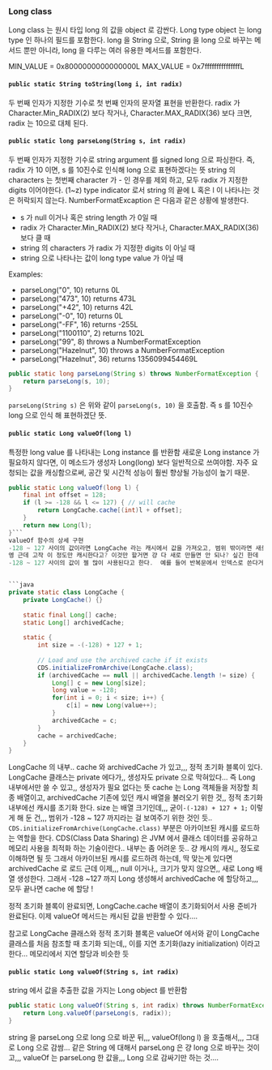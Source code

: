 
### Long class

Long class 는 원시 타입 long 의 값을 object 로 감싼다. Long type object 는 long type 인 하나의 필드를 포함한다.
long 을 String 으로, String 을 long 으로 바꾸는 메서드 뿐만 아니라, long 을 다루는 여러 유용한 메서드를 포함한다.

MIN_VALUE = 0x8000000000000000L
MAX_VALUE = 0x7fffffffffffffffL


#### `public static String toString(long i, int radix)`

두 번째 인자가 지정한 기수로 첫 번째 인자의 문자열 표현을 반환한다.
radix 가 Character.Min_RADIX(2) 보다 작거나, Character.MAX_RADIX(36) 보다 크면, radix 는 10으로 대체 된다.

#### `public static long parseLong(String s, int radix)`

두 번째 인자가 지정한 기수로 string argument 를 signed long 으로 파싱한다. 즉, radix 가 10 이면, s 를 10진수로 인식해 long 으로 표현하겠다는 뜻
string 의 characters 는 첫번째 character 가 - 인 경우를 제외 하고, 모두 radix 가 지정한 digits 이어야한다. (1~z)
type indicator 로서 string 의 끝에 L 혹은 l 이 나타나는 것은 허락되지 않는다.
NumberFormatExcaption 은 다음과 같은 상황에 발생한다.
- s 가 null 이거나 혹은 string length 가 0일 때
- radix 가 Character.Min_RADIX(2) 보다 작거나, Character.MAX_RADIX(36) 보다 클 때
- string 의 characters 가 radix 가 지정한 digits 이 아닐 때
- string 으로 나타나는 값이 long type value 가 아닐 때

Examples:
  - parseLong("0", 10) returns 0L
  - parseLong("473", 10) returns 473L
  - parseLong("+42", 10) returns 42L
  - parseLong("-0", 10) returns 0L
  - parseLong("-FF", 16) returns -255L
  - parseLong("1100110", 2) returns 102L
  - parseLong("99", 8) throws a NumberFormatException
  - parseLong("Hazelnut", 10) throws a NumberFormatException
  - parseLong("Hazelnut", 36) returns 1356099454469L
```java
public static long parseLong(String s) throws NumberFormatException {  
    return parseLong(s, 10);  
}
```
`parseLong(String s)` 은 위와 같이 `parseLong(s, 10)` 을 호출함. 즉 s 를 10진수 long 으로 인식 해 표현하겠단 뜻.


#### `public static Long valueOf(long l)`
특정한 long value 를 나타내는 Long instance 를 반환함
새로운 Long instance 가 필요하지 않다면, 이 메소드가 생성자 Long(long) 보다 일반적으로 쓰여야함. 자주 요청되는 값을 캐싱함으로써, 공간 및 시간적 성능이 훨씬 향상될 가능성이 높기 때문.

```java
public static Long valueOf(long l) {  
    final int offset = 128;  
    if (l >= -128 && l <= 127) { // will cache  
        return LongCache.cache[(int)l + offset];  
    }  
    return new Long(l);  
}```
valueOf 함수의 상세 구현
-128 ~ 127 사이의 값이라면 LongCache 라는 캐시에서 값을 가져오고, 범위 밖이라면 새로 만듦.
엥 근데 고작 이 정도만 캐시한다고? 이것만 할거면 걍 다 새로 만들면 안 되나? 싶긴 한데
-128 ~ 127 사이의 값이 젤 많이 사용된다고 한다.  예를 들어 반복문에서 인덱스로 쓴다거나,,, 기본적인 산술 연산에 쓴다거나,,, 하는 것 말이다. 또한 Integer 클래스에서도 같은 범위는 캐시하기 때문에 확실히 빈도로 따지면,,, 젤 많고,, 이것만 캐시해도 오버헤드를 많이 줄일 수 있다고 한다.


```java
private static class LongCache {  
    private LongCache() {}  
  
    static final Long[] cache;  
    static Long[] archivedCache;  
  
    static {  
        int size = -(-128) + 127 + 1;  
  
        // Load and use the archived cache if it exists  
        CDS.initializeFromArchive(LongCache.class);  
        if (archivedCache == null || archivedCache.length != size) {  
            Long[] c = new Long[size];  
            long value = -128;  
            for(int i = 0; i < size; i++) {  
                c[i] = new Long(value++);  
            }  
            archivedCache = c;  
        }  
        cache = archivedCache;  
    }  
}
```
LongCache 의 내부..
cache 와 archivedCache 가 있고,,, 정적 초기화 블록이 있다.
LongCache 클래스는 private 에다가,, 생성자도 private 으로 막혀있다... 즉 Long 내부에서만 쓸 수 있고,, 생성자가 필요 없다는 뜻
cache 는 Long 객체들을 저장할 최종 배열이고, archivedCache 기존에 있던 캐시 배열을 불러오기 위한 것,,
정적 초기화 내부에선 캐시를 초기화 한다.
size 는 배열 크기인데,,, 굳이`-(-128) + 127 + 1;` 이렇게 해 둔 건,,, 범위가 -128 ~ 127 까지라는 걸 보여주기 위한 것인 듯..
`CDS.initializeFromArchive(LongCache.class)` 부분은 아카이브된 캐시를 로드하는 역할을 한다. CDS(Class Data Sharing) 은 JVM 에서 클래스 데이터를 공유하고 메모리 사용을 최적화 하는 기술이란다.. 내부는 좀 어려운 듯.. 걍 캐시의 캐시,, 정도로 이해하면 될 듯
그래서 아카이브된 캐시를 로드하려 하는데, 딱 맞는게 있다면 archivedCache 로 로드
근데 이제,,, null 이거나,, 크기가 맞지 않으면,, 새로 Long 배열 생성한다.
그래서 -128 ~127 까지 Long 생성해서 archivedCache 에 할당하고,,,
모두 끝나면 cache 에 할당 !

정적 초기화 블록이 완료되면, LongCache.cache 배열이 초기화되어서 사용 준비가 완료된다. 이제 valueOf 메서드는 캐시된 값을 반환할 수 있다....

참고로 LongCache 클래스와 정적 초기화 블록은 valueOf 에서와 같이 LongCache 클래스를 처음 참조할 때 초기화 되는데,, 이를 지연 초기화(lazy initialization) 이라고 한다... 메모리에서 지연 할당과 비슷한 듯


#### `public static Long valueOf(String s, int radix)`
string 에서 값을 추출한 값을 가지는 Long object 를 반환함
```java
public static Long valueOf(String s, int radix) throws NumberFormatException {  
    return Long.valueOf(parseLong(s, radix));  
}
```
string 을 parseLong 으로 long 으로 바꾼 뒤,,, valueOf(long l) 을 호출해서,,, 그대로 Long 으로 감쌈...
같은 String 에 대해서 parseLong 은 걍 long 으로 바꾸는 것이고,,, valueOf 는 parseLong 한 값을,,, Long 으로 감싸기만 하는 것....